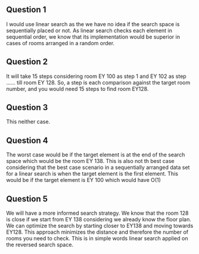 ## Question 1

 I would use linear search as the we have no idea if the search space is sequentially placed or not. As linear search checks each element in sequential order, we know that its implementation would be superior in cases of rooms arranged in a random order. 


## Question 2 

It will take 15 steps considering room EY 100 as step 1 and EY 102 as step ...... till room EY 128. So, a step is each comparison against the target room number, and you would need 15 steps to find room EY128.

## Question 3

This neither case. 

## Question 4

The worst case would be if the target element is at the end of the search space which would be the room EY 138. This is also not th best case considering that the best case scenario in a sequentially arranged data set for a linear search is when the target element is the first element. This would be if the target element is EY 100 which would have O(1)

## Question 5 

We will have a more informed search strategy. We know that the room 128 is close if we start from EY 138 considering we already know the floor plan. We can optimize the search by starting closer to EY138 and moving towards EY128. This approach minimizes the distance and therefore the number of rooms you need to check. This is in simple words linear search applied on the reversed search space. 
